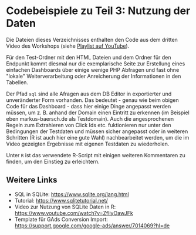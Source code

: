 # Codebeispiele zu Teil 3: Nutzung der Daten

Die Dateien dieses Verzeichnisses enthalten den Code aus dem dritten Video des Workshops (siehe [Playlist auf YouTube](https://www.youtube.com/watch?v=juzaUNb55t4&list=PLoPHZR6Jh3an0Rw_8gFQolsaQULKbvoEC)). 

Für den Test-Ordner mit den HTML Dateien und dem Ordner für den Endpunkt kommt diesmal nur die exemplarische Seite zur Erstellung eines einfachen Dashboards über einige wenige PHP Abfragen und fast ohne "lokale" Weiterverarbeitung oder Anreicherung der Informationen in den Tabellen.

Der Pfad `sql` sind alle Afragen aus dem DB Editor in exportierter und unveränderter Form vorhanden. Das bedeutet - genau wie beim obigen Code für das Dashboard - dass hier einige Dinge angepasst werden müssen, um z. B. anhand der Domain einen Eintritt zu erkennen (im Beispiel eben markus-baersch.de als Testdomain). Auch die angesprochenen Regeln zum Extrahieren von Click Ids etc. fuktionieren nur unter den Bedingungen der Testdaten und müssen sicher angepasst oder in weiteren Schritten (R ist auch hier eine gute Wahl) nachbearbeitet werden, um die im Video gezeigten Ergebnisse mit eigenen Testdaten zu wiederholen.  

Unter `R` ist das verwendete R-Script mit einigen weiteren Kommentaren zu finden, um den Einstieg zu erleichtern.

## Weitere Links
- SQL in SQLite: https://www.sqlite.org/lang.html
- Tutorial: https://www.sqlitetutorial.net/ 
- Video zur Nutzung von SQLite Daten in R: https://www.youtube.com/watch?v=ZfliyOawJFk
- Template für GAds Conversion Import: https://support.google.com/google-ads/answer/7014069?hl=de